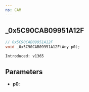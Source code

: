 ```yaml
---
ns: CAM
---
```

## _0x5C90CAB09951A12F

```c
// 0x5C90CAB09951A12F
void _0x5C90CAB09951A12F(Any p0);
```

```
Introduced: v1365
```

## Parameters
* **p0**:

